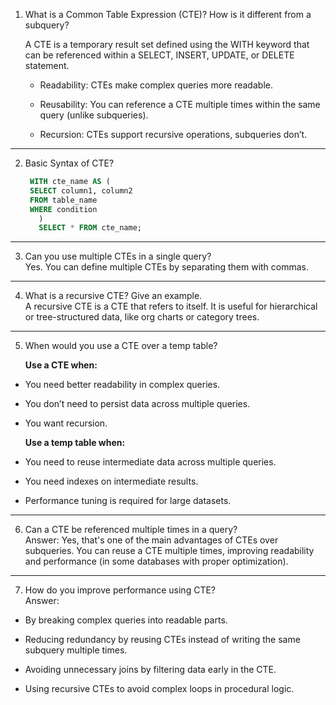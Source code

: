 1. What is a Common Table Expression (CTE)? How is it different from a subquery?
   
   A CTE is a temporary result set defined using the WITH keyword that can be referenced within a SELECT, INSERT, UPDATE, or DELETE statement.<br>
   * Readability: CTEs make complex queries more readable.

   * Reusability: You can reference a CTE multiple times within the same query (unlike subqueries).

   * Recursion: CTEs support recursive operations, subqueries don’t.

------------------------------------------------------------------------------------
2. Basic Syntax of CTE?
   ```sql
    WITH cte_name AS (
    SELECT column1, column2
    FROM table_name
    WHERE condition
      )
      SELECT * FROM cte_name;
   ```
------------------------------------------------------------------------------------

3. Can you use multiple CTEs in a single query?<br>
Yes. You can define multiple CTEs by separating them with commas.
------------------------------------------------------------------------------------
4. What is a recursive CTE? Give an example.<br>
A recursive CTE is a CTE that refers to itself. It is useful for hierarchical or tree-structured data, like org charts or category trees.
------------------------------------------------------------------------------------
5. When would you use a CTE over a temp table?<br>

   **Use a CTE when:**

- You need better readability in complex queries.

- You don’t need to persist data across multiple queries.

- You want recursion.

  **Use a temp table when:**

- You need to reuse intermediate data across multiple queries.

- You need indexes on intermediate results.

- Performance tuning is required for large datasets.



------------------------------------------------------------------------------------
6. Can a CTE be referenced multiple times in a query?<br>
Answer: Yes, that's one of the main advantages of CTEs over subqueries. You can reuse a CTE multiple times, improving readability and performance (in some databases with proper optimization).
------------------------------------------------------------------------------------
7. How do you improve performance using CTE?<br>
Answer:

- By breaking complex queries into readable parts.

- Reducing redundancy by reusing CTEs instead of writing the same subquery multiple times.

- Avoiding unnecessary joins by filtering data early in the CTE.

- Using recursive CTEs to avoid complex loops in procedural logic.





